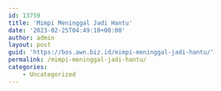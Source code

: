```yaml
---
id: 13759
title: 'Mimpi Meninggal Jadi Hantu'
date: '2023-02-25T04:49:10+00:00'
author: admin
layout: post
guid: 'https://bos.awn.biz.id/mimpi-meninggal-jadi-hantu/'
permalink: /mimpi-meninggal-jadi-hantu/
categories:
    - Uncategorized
---
```


